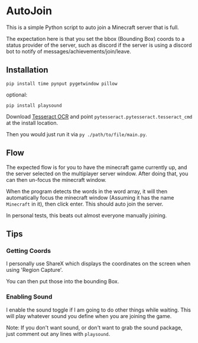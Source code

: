 # AutoJoin
 
This is a simple Python script to auto join a Minecraft server that is full. 

The expectation here is that you set the bbox (Bounding Box) coords to a status provider of the server, such as discord if the server is using a discord bot to notify of messages/achievements/join/leave. 

## Installation
```
pip install time pynput pygetwindow pillow
```
optional:

```
pip install playsound
```

Download [Tesseract OCR](https://github.com/tesseract-ocr/tesseract) and point `pytesseract.pytesseract.tesseract_cmd` at the install location. 

Then you would just run it via `py ./path/to/file/main.py`.

## Flow
The expected flow is for you to have the minecraft game currently up, and the server selected on the multiplayer server window. After doing that, you can then un-focus the minecraft window. 

When the program detects the words in the word array, it will then automatically focus the minecraft window (Assuming it has the name `Minecraft` in it), then click enter. This should auto join the server. 

In personal tests, this beats out almost everyone manually joining. 

## Tips

### Getting Coords
I personally use ShareX which displays the coordinates on the screen when using 'Region Capture'.

You can then put those into the bounding Box.

### Enabling Sound
I enable the sound toggle if I am going to do other things while waiting. This will play whatever sound you define when you are joining the game. 

Note: If you don't want sound, or don't want to grab the sound package, just comment out any lines with `playsound`.